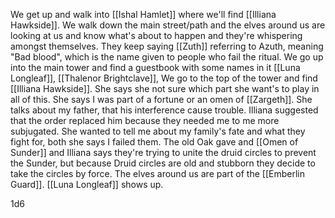 We get up and walk into [[Ishal Hamlet]] where we'll find [[Illiana Hawkside]]. We walk down the main street/path and the elves around us are looking at us and know what's about to happen and they're whispering amongst themselves. They keep saying [[Zuth]] referring to Azuth, meaning "Bad blood", which is the name given to people who fail the ritual. We go up into the main tower and find a guestbook with some names in it [[Luna Longleaf]], [[Thalenor Brightclave]],
We go to the top of the tower and find [[Illiana Hawkside]]. She says she not sure which part she want's to play in all of this. She says I was part of a fortune or an omen of [[Zargeth]]. She talks about my father, that his interference cause  trouble. Illiana suggested that the order replaced him because they needed me to me more subjugated. She wanted to tell me about my family's fate and what they fight for, both she says I failed them. The old Oak gave and [[Omen of Sunder]] and Illiana says they're trying to unite the druid circles to prevent the Sunder, but because Druid circles are old and stubborn they decide to take the circles by force. The elves around us are part of the [[Emberlin Guard]]. [[Luna Longleaf]] shows up.

1d6
